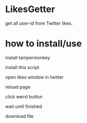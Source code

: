# LikesGetter
get all user-id from Twitter likes.

# how to install/use

install tampermonkey

install this script

open likes window in twitter

reload page

click weird button

wait until finished

download file